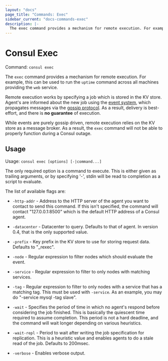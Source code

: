 ```yaml
---
layout: "docs"
page_title: "Commands: Exec"
sidebar_current: "docs-commands-exec"
description: |-
  The exec command provides a mechanism for remote execution. For example, this can be used to run the `uptime` command across all machines providing the `web` service.
---
```


# Consul Exec

Command: `consul exec`

The `exec` command provides a mechanism for remote execution. For example,
this can be used to run the `uptime` command across all machines providing
the `web` service.

Remote execution works by specifying a job which is stored in the KV store.
Agent's are informed about the new job using the [event system](/docs/commands/event.html),
which propagates messages via the [gossip protocol](/docs/internals/gossip.html).
As a result, delivery is best-effort, and there is **no guarantee** of execution.

While events are purely gossip driven, remote execution relies on the KV store
as a message broker. As a result, the `exec` command will not be able to
properly function during a Consul outage.

## Usage

Usage: `consul exec [options] [-|command...]`

The only required option is a command to execute. This is either given
as trailing arguments, or by specifying '-', stdin will be read to
completion as a script to evaluate.

The list of available flags are:

* `-http-addr` - Address to the HTTP server of the agent you want to contact
  to send this command. If this isn't specified, the command will contact
  "127.0.0.1:8500" which is the default HTTP address of a Consul agent.

* `-datacenter` - Datacenter to query. Defaults to that of agent. In version
  0.4, that is the only supported value.

* `-prefix` - Key prefix in the KV store to use for storing request data.
  Defaults to "_rexec".

* `-node` - Regular expression to filter nodes which should evaluate the event.

* `-service` - Regular expression to filter to only nodes with matching services.

* `-tag` - Regular expression to filter to only nodes with a service that has
  a matching tag. This must be used with `-service`. As an example, you may
  do "-service mysql -tag slave".

* `-wait` - Specifies the period of time in which no agent's respond before considering
  the job finished. This is basically the quiescent time required to assume completion.
  This period is not a hard deadline, and the command will wait longer depending on
  various heuristics.

* `-wait-repl` - Period to wait after writing the job specification for replication.
  This is a heuristic value and enables agents to do a stale read of the job. Defaults
  to 200msec.

* `-verbose` - Enables verbose output.

